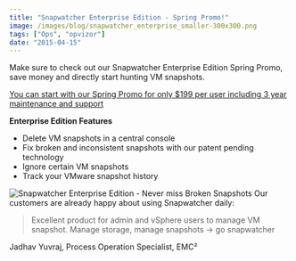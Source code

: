 ```yaml
---
title: "Snapwatcher Enterprise Edition - Spring Promo!"
image: /images/blog/snapwatcher_enterprise_smaller-300x300.png
tags: ["Ops", "opvizor"]
date: "2015-04-15"
---
```


Make sure to check out our Snapwatcher Enterprise Edition Spring Promo, save money and directly start hunting VM snapshots.

[You can start with our Spring Promo for only $199 per user including 3 year maintenance and support](http://www.snapwatcher.com)

**Enterprise Edition Features**

- Delete VM snapshots in a central console
- Fix broken and inconsistent snapshots with our patent pending technology
- Ignore certain VM snapshots
- Track your VMware snapshot history

  
![Snapwatcher Enterprise Edition - Never miss Broken Snapshots](/images/blog/snapwatcher_enterprise_smaller-300x300.png)
Our customers are already happy about using Snapwatcher daily:

> Excellent product for admin and vSphere users to manage VM snapshot. Manage storage, manage snapshots -> go snapwatcher

Jadhav Yuvraj, Process Operation Specialist, EMC²
